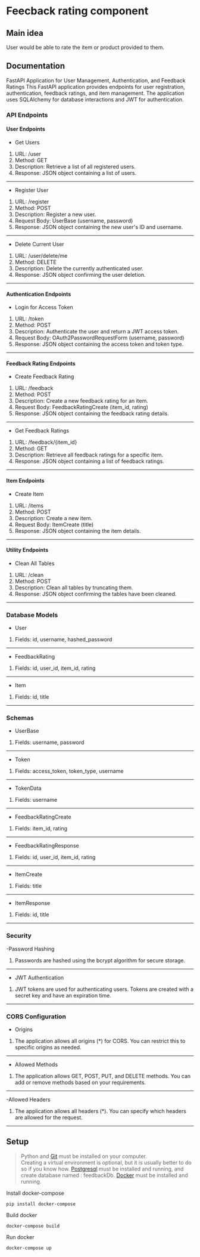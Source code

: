 # Feecback rating component
## Main idea
User would be able to rate the item or product provided to them.

## Documentation
FastAPI Application for User Management, Authentication, and Feedback Ratings
This FastAPI application provides endpoints for user registration, authentication, feedback ratings, and item management. The application uses SQLAlchemy for database interactions and JWT for authentication.


### API Endpoints

#### User Endpoints
- Get Users
1. URL: /user
2. Method: GET
3. Description: Retrieve a list of all registered users.
4. Response: JSON object containing a list of users.
---
- Register User
1. URL: /register
2. Method: POST
3. Description: Register a new user.
4. Request Body: UserBase (username, password)
5. Response: JSON object containing the new user's ID and username.
---
- Delete Current User
1. URL: /user/delete/me
2. Method: DELETE
3. Description: Delete the currently authenticated user.
4. Response: JSON object confirming the user deletion.
---
#### Authentication Endpoints
- Login for Access Token
1. URL: /token
2. Method: POST
3. Description: Authenticate the user and return a JWT access token.
4. Request Body: OAuth2PasswordRequestForm (username, password)
5. Response: JSON object containing the access token and token type.
---
#### Feedback Rating Endpoints
- Create Feedback Rating
1. URL: /feedback
2. Method: POST
3. Description: Create a new feedback rating for an item.
4. Request Body: FeedbackRatingCreate (item_id, rating)
5. Response: JSON object containing the feedback rating details.
---
- Get Feedback Ratings
1. URL: /feedback/{item_id}
2. Method: GET
3. Description: Retrieve all feedback ratings for a specific item.
4. Response: JSON object containing a list of feedback ratings.
---
#### Item Endpoints
- Create Item
1. URL: /items
2. Method: POST
3. Description: Create a new item.
4. Request Body: ItemCreate (title)
5. Response: JSON object containing the item details.
---
#### Utility Endpoints
- Clean All Tables
1. URL: /clean
2. Method: POST
3. Description: Clean all tables by truncating them.
4. Response: JSON object confirming the tables have been cleaned.
---
### Database Models
- User
1. Fields: id, username, hashed_password
---
- FeedbackRating
1. Fields: id, user_id, item_id, rating
---
- Item
1. Fields: id, title
---
### Schemas
- UserBase
1. Fields: username, password
---
- Token
1. Fields: access_token, token_type, username
---
- TokenData
1. Fields: username
---
- FeedbackRatingCreate
1. Fields: item_id, rating
---
- FeedbackRatingResponse
1. Fields: id, user_id, item_id, rating
---
- ItemCreate
1. Fields: title
---
- ItemResponse
1. Fields: id, title
---
### Security
-Password Hashing
1. Passwords are hashed using the bcrypt algorithm for secure storage.
---
- JWT Authentication
1. JWT tokens are used for authenticating users. Tokens are created with a secret key and have an expiration time.
---
### CORS Configuration
- Origins
1. The application allows all origins (*) for CORS. You can restrict this to specific origins as needed.
---
- Allowed Methods
1. The application allows GET, POST, PUT, and DELETE methods. You can add or remove methods based on your requirements.
---
-Allowed Headers
1. The application allows all headers (*). You can specify which headers are allowed for the request.
---
## Setup 
> Python and [Git](https://git-scm.com) must be installed on your computer.  
> Creating a virtual environment is optional, but it is usually better to do so if you know how.
> [Postgresql](https://www.postgresql.org/download/) must be installed and running, and create database named : feedbackDb.
> [Docker](https://docs.docker.com/engine/install/) must be installed and running.

Install docker-compose
```
pip install docker-compose
```  
Build docker
```
docker-compose build
```  
Run docker
```
docker-compose up
```
